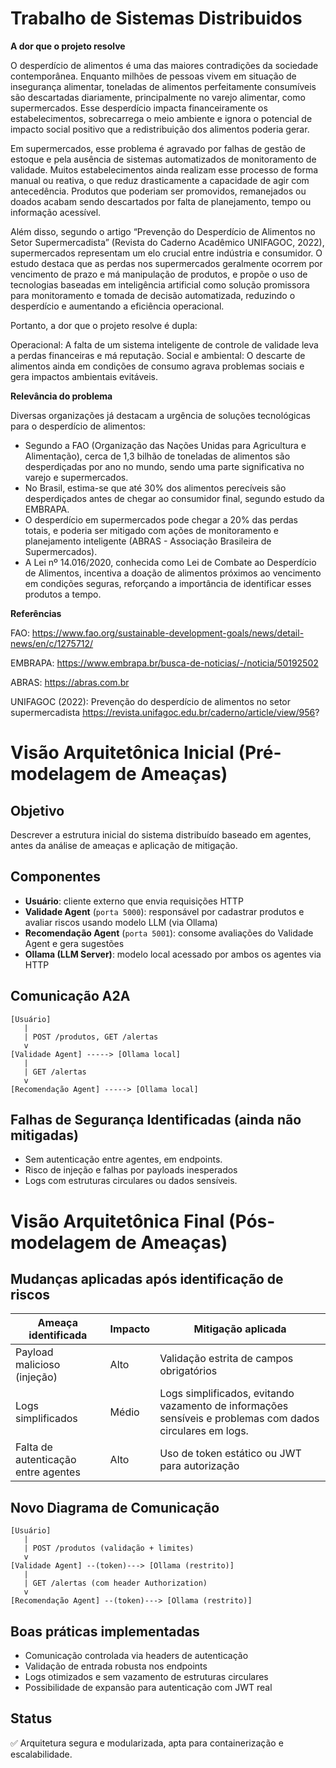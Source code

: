 # Trabalho de Sistemas Distribuidos

**A dor que o projeto resolve**

O desperdício de alimentos é uma das maiores contradições da sociedade contemporânea. Enquanto milhões de pessoas vivem em situação de insegurança alimentar, toneladas de alimentos perfeitamente consumíveis são descartadas diariamente, principalmente no varejo alimentar, como supermercados. Esse desperdício impacta financeiramente os estabelecimentos, sobrecarrega o meio ambiente e ignora o potencial de impacto social positivo que a redistribuição dos alimentos poderia gerar.

Em supermercados, esse problema é agravado por falhas de gestão de estoque e pela ausência de sistemas automatizados de monitoramento de validade. Muitos estabelecimentos ainda realizam esse processo de forma manual ou reativa, o que reduz drasticamente a capacidade de agir com antecedência. Produtos que poderiam ser promovidos, remanejados ou doados acabam sendo descartados por falta de planejamento, tempo ou informação acessível.

Além disso, segundo o artigo “Prevenção do Desperdício de Alimentos no Setor Supermercadista” (Revista do Caderno Acadêmico UNIFAGOC, 2022), supermercados representam um elo crucial entre indústria e consumidor. O estudo destaca que as perdas nos supermercados geralmente ocorrem por vencimento de prazo e má manipulação de produtos, e propõe o uso de tecnologias baseadas em inteligência artificial como solução promissora para monitoramento e tomada de decisão automatizada, reduzindo o desperdício e aumentando a eficiência operacional.

Portanto, a dor que o projeto resolve é dupla:

Operacional: A falta de um sistema inteligente de controle de validade leva a perdas financeiras e má reputação.
Social e ambiental: O descarte de alimentos ainda em condições de consumo agrava problemas sociais e gera impactos ambientais evitáveis.


**Relevância do problema**

Diversas organizações já destacam a urgência de soluções tecnológicas para o desperdício de alimentos:

- Segundo a FAO (Organização das Nações Unidas para Agricultura e Alimentação), cerca de 1,3 bilhão de toneladas de alimentos são desperdiçadas por ano no mundo, sendo uma parte significativa no varejo e supermercados.
- No Brasil, estima-se que até 30% dos alimentos perecíveis são desperdiçados antes de chegar ao consumidor final, segundo estudo da EMBRAPA.
- O desperdício em supermercados pode chegar a 20% das perdas totais, e poderia ser mitigado com ações de monitoramento e planejamento inteligente (ABRAS - Associação Brasileira de Supermercados).
- A Lei nº 14.016/2020, conhecida como Lei de Combate ao Desperdício de Alimentos, incentiva a doação de alimentos próximos ao vencimento em condições seguras, reforçando a importância de identificar esses produtos a tempo.

**Referências**

FAO: https://www.fao.org/sustainable-development-goals/news/detail-news/en/c/1275712/

EMBRAPA: https://www.embrapa.br/busca-de-noticias/-/noticia/50192502

ABRAS: https://abras.com.br

UNIFAGOC (2022): Prevenção do desperdício de alimentos no setor supermercadista https://revista.unifagoc.edu.br/caderno/article/view/956?

# Visão Arquitetônica Inicial (Pré-modelagem de Ameaças)

## Objetivo
Descrever a estrutura inicial do sistema distribuído baseado em agentes, antes da análise de ameaças e aplicação de mitigação.

## Componentes
- **Usuário**: cliente externo que envia requisições HTTP
- **Validade Agent** (`porta 5000`): responsável por cadastrar produtos e avaliar riscos usando modelo LLM (via Ollama)
- **Recomendação Agent** (`porta 5001`): consome avaliações do Validade Agent e gera sugestões
- **Ollama (LLM Server)**: modelo local acessado por ambos os agentes via HTTP

## Comunicação A2A
```
[Usuário]
   |
   | POST /produtos, GET /alertas
   v
[Validade Agent] -----> [Ollama local]
   |
   | GET /alertas
   v
[Recomendação Agent] -----> [Ollama local]
```

## Falhas de Segurança Identificadas (ainda não mitigadas)
- Sem autenticação entre agentes, em endpoints.
- Risco de injeção e falhas por payloads inesperados
- Logs com estruturas circulares ou dados sensíveis.

# Visão Arquitetônica Final (Pós-modelagem de Ameaças)

## Mudanças aplicadas após identificação de riscos

| Ameaça identificada                        | Impacto | Mitigação aplicada                                  |
|-------------------------------------------|---------|------------------------------------------------------|
| Payload malicioso (injeção)               | Alto    | Validação estrita de campos obrigatórios             |
| Logs simplificados                        | Médio   | Logs simplificados, evitando vazamento de informações sensíveis e problemas com dados circulares em logs. |
| Falta de autenticação entre agentes      | Alto    | Uso de token estático ou JWT para autorização        |

## Novo Diagrama de Comunicação
```
[Usuário]
   |
   | POST /produtos (validação + limites)
   v
[Validade Agent] --(token)---> [Ollama (restrito)]
   |
   | GET /alertas (com header Authorization)
   v
[Recomendação Agent] --(token)---> [Ollama (restrito)]
```

## Boas práticas implementadas
- Comunicação controlada via headers de autenticação
- Validação de entrada robusta nos endpoints
- Logs otimizados e sem vazamento de estruturas circulares
- Possibilidade de expansão para autenticação com JWT real

## Status
✅ Arquitetura segura e modularizada, apta para containerização e escalabilidade.
